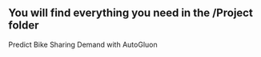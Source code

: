 ## You will find everything you need in the /Project folder
Predict Bike Sharing Demand with AutoGluon